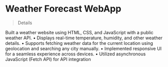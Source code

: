 # Weather Forecast WebApp

> Details

Built a weather website using HTML, CSS, and JavaScript with a public weather API.
 • Displays real-time temperature, humidity, and other weather details.
 • Supports fetching weather data for the current location using geolocation and searching any city manually.
 • Implemented responsive UI for a seamless experience across devices.
 • Utilized asynchronous JavaScript (Fetch API) for API integration

